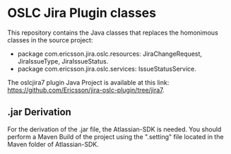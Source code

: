 # OSLC Jira Plugin classes  

This repository contains the Java classes that replaces the homonimous classes in the source project:  
* package com.ericsson.jira.oslc.resources: JiraChangeRequest, JiraIssueType, JiraIssueStatus.  
* package com.ericsson.jira.oslc.services: IssueStatusService.  

The oslcjira7 plugin Java Project is available at this link: https://github.com/Ericsson/jira-oslc-plugin/tree/jira7.  

## .jar Derivation  

For the derivation of the .jar file, the Atlassian-SDK is needed. You should perform a Maven Build of the project using the ".setting" file located in the Maven folder of Atlassian-SDK.